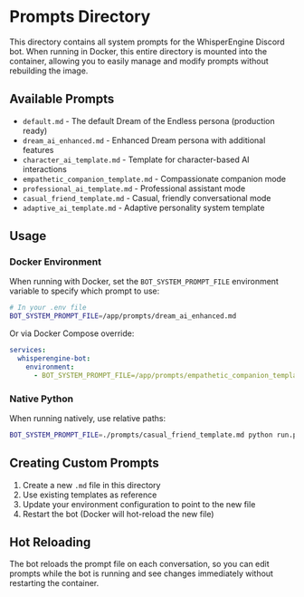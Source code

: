 # Prompts Directory

This directory contains all system prompts for the WhisperEngine Discord bot. When running in Docker, this entire directory is mounted into the container, allowing you to easily manage and modify prompts without rebuilding the image.

## Available Prompts

- `default.md` - The default Dream of the Endless persona (production ready)
- `dream_ai_enhanced.md` - Enhanced Dream persona with additional features
- `character_ai_template.md` - Template for character-based AI interactions
- `empathetic_companion_template.md` - Compassionate companion mode
- `professional_ai_template.md` - Professional assistant mode
- `casual_friend_template.md` - Casual, friendly conversational mode
- `adaptive_ai_template.md` - Adaptive personality system template

## Usage

### Docker Environment

When running with Docker, set the `BOT_SYSTEM_PROMPT_FILE` environment variable to specify which prompt to use:

```bash
# In your .env file
BOT_SYSTEM_PROMPT_FILE=/app/prompts/dream_ai_enhanced.md
```

Or via Docker Compose override:

```yaml
services:
  whisperengine-bot:
    environment:
      - BOT_SYSTEM_PROMPT_FILE=/app/prompts/empathetic_companion_template.md
```

### Native Python

When running natively, use relative paths:

```bash
BOT_SYSTEM_PROMPT_FILE=./prompts/casual_friend_template.md python run.py
```

## Creating Custom Prompts

1. Create a new `.md` file in this directory
2. Use existing templates as reference
3. Update your environment configuration to point to the new file
4. Restart the bot (Docker will hot-reload the new file)

## Hot Reloading

The bot reloads the prompt file on each conversation, so you can edit prompts while the bot is running and see changes immediately without restarting the container.